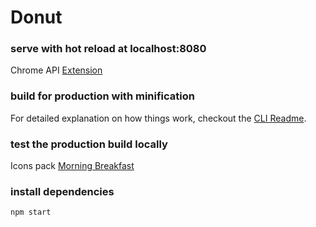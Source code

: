 # Donut

### serve with hot reload at localhost:8080

Chrome API [Extension](https://developer.chrome.com/extensions/api_index)

### build for production with minification

For detailed explanation on how things work, checkout the [CLI Readme](https://github.com/developit/preact-cli/blob/master/README.md).

### test the production build locally

Icons pack [Morning Breakfast](https://www.flaticon.com/packs/morning-breakfast-3)

### install dependencies

```
npm start
```
